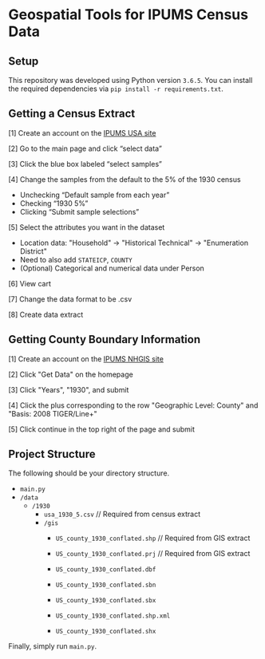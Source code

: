 # Geospatial Tools for IPUMS Census Data

## Setup

This repository was developed using Python version `3.6.5`.
You can install the required dependencies via `pip install -r requirements.txt`.


## Getting a Census Extract

[1] Create an account on the [IPUMS USA site](https://usa.ipums.org/usa/index.shtml)

[2] Go to the main page and click “select data”

[3] Click the blue box labeled “select samples”

[4] Change the samples from the default to the 5% of the 1930 census

* Unchecking “Default sample from each year”
* Checking “1930 5%”
* Clicking “Submit sample selections”

[5] Select the attributes you want in the dataset

 * Location data: "Household" -> "Historical Technical" -> "Enumeration District"
 * Need to also add `STATEICP`, `COUNTY`
 * (Optional) Categorical and numerical data under Person

[6] View cart

[7] Change the data format to be .csv

[8] Create data extract



## Getting County Boundary Information

[1] Create an account on the [IPUMS NHGIS site](https://www.nhgis.org/)

[2] Click "Get Data" on the homepage

[3] Click "Years", "1930", and submit

[4] Click the plus corresponding to the row "Geographic Level: County" and "Basis: 2008 TIGER/Line+"

[5] Click continue in the top right of the page and submit


## Project Structure

The following should be your directory structure.

* `main.py`
* `/data`
  * `/1930`
    * `usa_1930_5.csv` // Required from census extract
    * `/gis`
      * `US_county_1930_conflated.shp` // Required from GIS extract
      * `US_county_1930_conflated.prj` // Required from GIS extract

      * `US_county_1930_conflated.dbf`
      * `US_county_1930_conflated.sbn`
      * `US_county_1930_conflated.sbx`
      * `US_county_1930_conflated.shp.xml`
      * `US_county_1930_conflated.shx`

Finally, simply run `main.py`.
